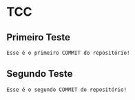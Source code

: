 # TCC

## Primeiro Teste

    Esse é o primeiro COMMIT do repositório!

## Segundo Teste

    Esse é o segundo COMMIT do repositório!